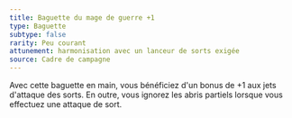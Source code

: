 ```yaml
---
title: Baguette du mage de guerre +1
type: Baguette
subtype: false
rarity: Peu courant
attunement: harmonisation avec un lanceur de sorts exigée
source: Cadre de campagne
---
```

Avec cette baguette en main, vous bénéficiez d'un bonus de +1 aux jets d'attaque des sorts. En outre, vous ignorez les abris partiels lorsque vous effectuez une attaque de sort.
